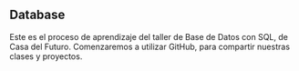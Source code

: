 ## Database
Este es el proceso de aprendizaje del taller de Base de Datos con SQL, de Casa del Futuro.
Comenzaremos a utilizar GitHub, para compartir nuestras clases y proyectos.
